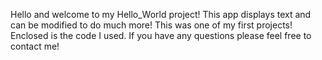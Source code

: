 Hello and welcome to my Hello_World project! This app displays text and can be modified to do much more! This was one of my first projects! Enclosed is the code I used. If you have any questions please feel free to contact me! 
